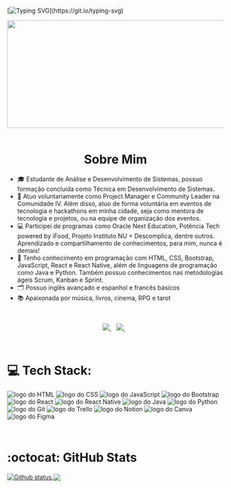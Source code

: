 [![Typing SVG](https://readme-typing-svg.herokuapp.com?font=Cutive+Mono&size=40&pause=1000&color=E066FF&random=false&width=1000&height=115&lines=Oi,+tudo+bem?;Meu+nome+é+Ingrid+Silva.)](https://git.io/typing-svg)


<div align="center">
  <img src="https://media4.giphy.com/media/njYrp176NQsHS/giphy.gif?cid=ecf05e47yjga9ip8rf93bfb8wu7lhhqcdfpunaqsf7za2fkj&ep=v1_gifs_search&rid=giphy.gif&ct=g" width="600" height="250">
</div>

<br>


<h1 align="center">Sobre Mim</h1>

<ul align="left">
  <li>🎓 Estudante de Análise e Desenvolvimento de Sistemas, possuo formação concluída como Técnica em Desenvolvimento de Sistemas.</li>
  <li>💼 Atuo voluntariamente como Project Manager e Community Leader na Comunidade IV. Além disso, atuo de forma voluntária em eventos de tecnologia e hackathons em minha cidade, seja como mentora de tecnologia e projetos, ou na equipe de organização dos eventos.</li>
  <li>💻 Participei de programas como Oracle Next Education, Potência Tech powered by iFood, Projeto Instituto NU + Descomplica, dentre outros. Aprendizado e compartilhamento de conhecimentos, para mim, nunca é demais!</li>
  <li>🧠 Tenho conhecimento em programação com HTML, CSS, Bootstrap, JavaScript, React e React Native, além de linguagens de programação como Java e Python. Também possuo conhecimentos nas metodologias ágeis Scrum, Kanban e Sprint.</li>
  <li>🗂️ Possuo inglês avançado e espanhol e francês básicos</li>
  <li>📚 Apaixonada por música, livros, cinema, RPG e tarot</li>
</ul>

<br>

<div align="center">  
  <p align='center'>  
    <a href="https://br.linkedin.com/in/ingridecsilva">
      <img src="https://img.shields.io/badge/linkedin-%230077B5.svg?&style=for-the-badge&logo=linkedin&logoColor=white" />
    </a>&nbsp;&nbsp;
    <a href="https://www.instagram.com/dii.martell/">
      <img src="https://img.shields.io/badge/instagram-%23E4405F.svg?&style=for-the-badge&logo=instagram&logoColor=white" />        
    </a>&nbsp;&nbsp;
  </p> 
</div>

<br>

# 💻 Tech Stack:

<img src="https://img.shields.io/badge/HTML5-E34F26?style=for-the-badge&logo=html5&logoColor=white" alt="logo do HTML"> <img src="https://img.shields.io/badge/CSS3-1572B6?style=for-the-badge&logo=css3&logoColor=white" alt="logo do CSS"> <img src="https://img.shields.io/badge/JavaScript-323330?style=for-the-badge&logo=javascript&logoColor=F7DF1E" alt="logo do JavaScript"> <img src="https://img.shields.io/badge/Bootstrap-563D7C?style=for-the-badge&logo=bootstrap&logoColor=white" alt="logo do Bootstrap"> <img src="https://img.shields.io/badge/React-20232A?style=for-the-badge&logo=react&logoColor=61DAFB" alt="logo do React"> <img src="https://img.shields.io/badge/React_Native-20232A?style=for-the-badge&logo=react&logoColor=61DAFB" alt="logo do React Native"> <img src="https://img.shields.io/badge/java-%23ED8B00.svg?style=for-the-badge&logo=java&logoColor=white" alt="logo do Java"> <img src="https://img.shields.io/badge/Python-FFD43B?style=for-the-badge&logo=python&logoColor=blue" alt="logo do Python"> <img src="https://img.shields.io/badge/GIT-E44C30?style=for-the-badge&logo=git&logoColor=white" alt="logo do Git"> <img src="https://img.shields.io/badge/Trello-0052CC?style=for-the-badge&logo=trello&logoColor=white" alt="logo do Trello"> <img src="https://img.shields.io/badge/Notion-000000?style=for-the-badge&logo=notion&logoColor=white" alt="logo do Notion"> <img src="https://img.shields.io/badge/Canva-%2300C4CC.svg?&style=for-the-badge&logo=Canva&logoColor=white" alt="logo do Canva"> <img src="https://img.shields.io/badge/Figma-F24E1E?style=for-the-badge&logo=figma&logoColor=white" alt="logo do Figma">

<br>

# :octocat: GitHub Stats 

<a href="#">
  <img align="center" src="https://github-readme-stats.vercel.app/api?username=diimartell&theme=rose&show_icons=true&hide_border=false&count_private=true" alt="Github status" />
</a>
<a href="#">
  <img align="center" src="https://github-readme-stats.vercel.app/api/top-langs/?username=diimartell&theme=rose&show_icons=true&hide_border=false&layout=compact" />
</a>
